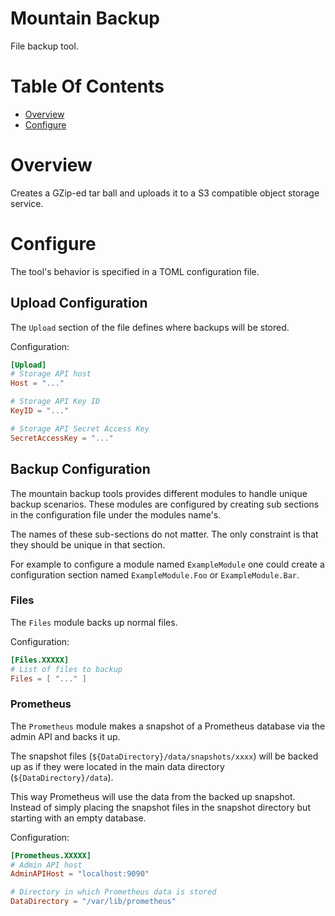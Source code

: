 # Mountain Backup
File backup tool.

# Table Of Contents
- [Overview](#overview)
- [Configure](#configure)

# Overview
Creates a GZip-ed tar ball and uploads it to a S3 compatible object 
storage service.

# Configure
The tool's behavior is specified in a TOML configuration file.  

## Upload Configuration
The `Upload` section of the file defines where backups will be stored.  

Configuration:

```toml
[Upload]
# Storage API host
Host = "..."

# Storage API Key ID
KeyID = "..."

# Storage API Secret Access Key
SecretAccessKey = "..."
```

## Backup Configuration
The mountain backup tools provides different modules to handle unique 
backup scenarios. These modules are configured by creating sub sections in the 
configuration file under the modules name's.  

The names of these sub-sections do not matter. The only constraint is that they 
should be unique in that section.  

For example to configure a module named `ExampleModule` one could create a 
configuration section named `ExampleModule.Foo` or `ExampleModule.Bar`.

### Files
The `Files` module backs up normal files.

Configuration:

```toml
[Files.XXXXX]
# List of files to backup
Files = [ "..." ]
```

### Prometheus
The `Prometheus` module makes a snapshot of a Prometheus database via the 
admin API and backs it up.  

The snapshot files (`${DataDirectory}/data/snapshots/xxxx`) will be backed up 
as if they were located in the main data directory (`${DataDirectory}/data`).

This way Prometheus will use the data from the backed up snapshot. Instead of 
simply placing the snapshot files in the snapshot directory but starting with 
an empty database.

Configuration:

```toml
[Prometheus.XXXXX]
# Admin API host
AdminAPIHost = "localhost:9090"

# Directory in which Prometheus data is stored
DataDirectory = "/var/lib/prometheus"
```
